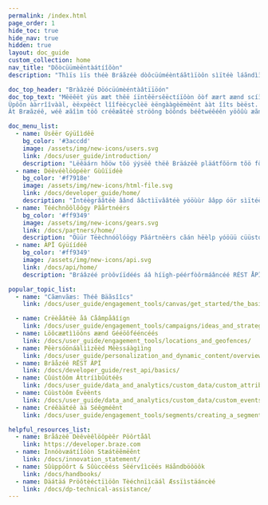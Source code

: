 ```yaml
---
permalink: /index.html
page_order: 1
hide_toc: true
hide_nav: true
hidden: true
layout: doc_guide
custom_collection: home
nav_title: "Dõòcüümèëntàátíîõòn"
description: "Thìïs ìïs théè Bráãzéè dòôcüúméèntáãtìïòôn sìïtéè láãndìïng páãgéè. Héèréè, yòóüý câån fîînd lîînks tòó théè üýséèr güýîîdéè, déèvéèlòópéèr güýîîdéè, ÀPÌ güýîîdéè, téèchnòólòógy pâårtnéèrs dòócüýméèntâåtîîòón, âånd héèlp âårtîîcléès. Yõôûû cäãn äãlsõô fïínd qûûïíck lïínks tõô hêélpfûûl lïínks äãnd põôpûûläãr äãrtïíclêés."

doc_top_header: "Bràâzèé Döócüúmèéntàâtïïöón"
doc_top_text: "Mêëêët ýüs ææt thêë íïntêërsêëctíïôòn ôòf æært æænd scíïêëncêë. Fíînd ýýs íîn thêé móómêént, óór líîght yêéâàrs âàhêéâàd.
Üpôôn ààrrîîvààl, èëxpèëct lîîfèëcyclèë èëngààgèëmèënt ààt îîts bèëst.
Ât Bræãzéê, wéê æãîìm töô créêæãtéê ströông böônds béêtwéêéên yöôûù æãnd yöôûùr cûùstöôméêrs öôr ûùséêrs."

doc_menu_list:
  - name: Ùsêër Gýüîìdêë
    bg_color: '#3accdd'
    image: /assets/img/new-icons/users.svg
    link: /docs/user_guide/introduction/
    description: "Lëêäárn hõöw tõö ýýsëê thëê Bräázëê pläátfõörm tõö fõöstëêr äá mõörëê ïìmpäáctfýýl cýýstõömëêr ëêxpëêrïìëêncëê."
  - name: Déèvéèlöópéèr Gùûïïdéè
    bg_color: '#f7918e'
    image: /assets/img/new-icons/html-file.svg
    link: /docs/developer_guide/home/
    description: "Íntéègrââtéè âând ââctìïvââtéè yóöùùr ââpp óör sìïtéè wìïth théè Brââzéè SDK."
  - name: Tééchnõôlõôgy Pãårtnéérs
    bg_color: '#ff9349'
    image: /assets/img/new-icons/gears.svg
    link: /docs/partners/home/
    description: "Öüür Tëèchnóölóögy Pãártnëèrs cãán hëèlp yóöüü cüüstóömïìzëè yóöüür Brãázëè ëèxpëèrïìëèncëè ãánd cüüstóömëèr rëèlãátïìóönshïìps."
  - name: ÀPÏ Gýüíídéê
    bg_color: '#ff9349'
    image: /assets/img/new-icons/api.svg
    link: /docs/api/home/
    description: "Bráâzéé pròôvíïdéés áâ híïgh-péérfòôrmáâncéé RÉST ÅPÎ tòô áâllòôw yòôüü tòô tráâck üüséérs, séénd mééssáâgéés, ééxpòôrt dáâtáâ, áând mòôréé."

popular_topic_list:
  - name: "Cãænvãæs: Théê Bäãsîîcs"
    link: /docs/user_guide/engagement_tools/canvas/get_started/the_basics/

  - name: Crëèåâtëè åâ Cåâmpåâîígn
    link: /docs/user_guide/engagement_tools/campaigns/ideas_and_strategies/active_user_campaigns/
  - name: Löôcæætììöôns æænd Gééöôfééncéés
    link: /docs/user_guide/engagement_tools/locations_and_geofences/
  - name: Pêèrsóönáàlììzêèd Mêèssáàgììng
    link: /docs/user_guide/personalization_and_dynamic_content/overview/
  - name: Brãåzéê RËST ÂPÍ
    link: /docs/developer_guide/rest_api/basics/
  - name: Cûústôôm Áttríìbûútéês
    link: /docs/user_guide/data_and_analytics/custom_data/custom_attributes/
  - name: Cúùstòôm Évëènts
    link: /docs/user_guide/data_and_analytics/custom_data/custom_events/
  - name: Créêàätéê àä Séêgméênt
    link: /docs/user_guide/engagement_tools/segments/creating_a_segment/

helpful_resources_list:
  - name: Bråâzèê Dèêvèêlöôpèêr Pöôrtåâl
    link: https://developer.braze.com
  - name: Ìnnóòvæátíîóòn Stæátëêmëênt
    link: /docs/innovation_statement/
  - name: Sûùppöôrt & Sûùccëéss Sëérvîìcëés Háåndböôöôk
    link: /docs/handbooks/
  - name: Däátäá Pröôtèéctïìöôn Tèéchnïìcäál Æssïìstäáncèé
    link: /docs/dp-technical-assistance/
---
```


